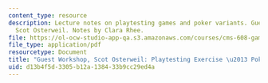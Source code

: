 ```yaml
---
content_type: resource
description: Lecture notes on playtesting games and poker variants. Guest lecturer
  Scot Osterweil. Notes by Clara Rhee.
file: https://ol-ocw-studio-app-qa.s3.amazonaws.com/courses/cms-608-game-design-spring-2008/d13b4f5d3305b12a138433b9cc29ed4a_MITCMS_608s08_lec_notes06.pdf
file_type: application/pdf
resourcetype: Document
title: "Guest Workshop, Scot Osterweil: Playtesting Exercise \u2013 Poker Variants"
uid: d13b4f5d-3305-b12a-1384-33b9cc29ed4a
---
```

